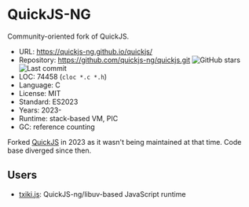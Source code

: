 # QuickJS-NG

Community-oriented fork of QuickJS.

* URL:        https://quickjs-ng.github.io/quickjs/
* Repository: https://github.com/quickjs-ng/quickjs.git <img src="https://img.shields.io/github/stars/quickjs-ng/quickjs?label=&style=flat-square" alt="GitHub stars" title="GitHub stars"><img src="https://img.shields.io/github/last-commit/quickjs-ng/quickjs?label=&style=flat-square" alt="Last commit" title="Last commit">
* LOC:        74458 (`cloc *.c *.h`)
* Language:   C
* License:    MIT
* Standard:   ES2023
* Years:      2023-
* Runtime:    stack-based VM, PIC
* GC:         reference counting

Forked [QuickJS](quickjs.md) in 2023 as it wasn't being maintained at that time. Code base diverged since then.

## Users

* [txiki.js](https://github.com/saghul/txiki.js): QuickJS-ng/libuv-based JavaScript runtime
